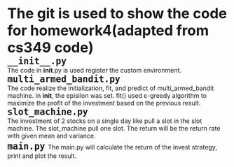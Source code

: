 <font size =6> **The git is used to show the code for homework4(adapted from cs349 code)**</font>    
<font size="5">**`__init__.py`**</font>  
The code in __init__.py is used register the custom environment.  
<font size = 5> **`multi_armed_bandit.py`** </font>  
The code realize the initialization, fit, and predict of multi_armed_bandit machine. In __init__, the episilon was set. fit() used ε-greedy algorithm to maximize the profit of the investment based on the previous result.    
<font size =5 > **`slot_machine.py`**</font>    
The investment of 2 stocks on a single day like pull a slot in the slot machine. The slot_machine pull one slot. The return will be the return rate with given mean and variance.  
<font size =5> **`main.py`** </font>
The main.py will calculate the return of the invest strategy, print and plot the result.
